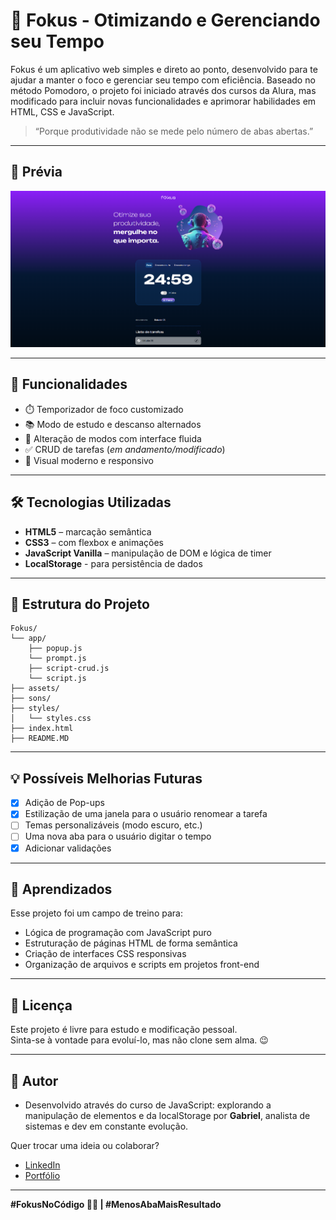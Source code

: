 
# 🎯 Fokus - Otimizando e Gerenciando seu Tempo

Fokus é um aplicativo web simples e direto ao ponto, desenvolvido para te ajudar a manter o foco e gerenciar seu tempo com eficiência. Baseado no método Pomodoro, o projeto foi iniciado através dos cursos da Alura, mas modificado para incluir novas funcionalidades e aprimorar habilidades em HTML, CSS e JavaScript.

> “Porque produtividade não se mede pelo número de abas abertas.”

---

## 📸 Prévia

![Demonstração da página.](/assets/image.png)

---

## 🚀 Funcionalidades

- ⏱️ Temporizador de foco customizado
- 📚 Modo de estudo e descanso alternados
- 🔄 Alteração de modos com interface fluida
- ✅ CRUD de tarefas (*em andamento/modificado*)
- 🎨 Visual moderno e responsivo

---

## 🛠️ Tecnologias Utilizadas

- **HTML5** – marcação semântica
- **CSS3** – com flexbox e animações
- **JavaScript Vanilla** – manipulação de DOM e lógica de timer
- **LocalStorage** - para persistência de dados

---

## 📂 Estrutura do Projeto

```
Fokus/
└── app/
    ├── popup.js
    └── prompt.js
    ├── script-crud.js
    └── script.js
├── assets/
├── sons/
├── styles/
│   └── styles.css
├── index.html
├── README.MD

```

---

## 💡 Possíveis Melhorias Futuras

- [x] Adição de Pop-ups
- [x] Estilização de uma janela para o usuário renomear a tarefa
- [ ] Temas personalizáveis (modo escuro, etc.)
- [ ] Uma nova aba para o usuário digitar o tempo
- [x] Adicionar validações

---

## 🧠 Aprendizados

Esse projeto foi um campo de treino para:
- Lógica de programação com JavaScript puro
- Estruturação de páginas HTML de forma semântica
- Criação de interfaces CSS responsivas
- Organização de arquivos e scripts em projetos front-end

---

## 🪪 Licença

Este projeto é livre para estudo e modificação pessoal.  
Sinta-se à vontade para evoluí-lo, mas não clone sem alma. 😉

---

## 🤝 Autor

- Desenvolvido através do curso de JavaScript: explorando a manipulação de elementos e da localStorage por **Gabriel**, analista de sistemas e dev em constante evolução.

Quer trocar uma ideia ou colaborar?

- [LinkedIn](https://www.linkedin.com/in/gabriel-moura-374002348/)
- [Portfólio](https://github.com/Halwyr)

---

**#FokusNoCódigo 🧘‍♂️ | #MenosAbaMaisResultado**
